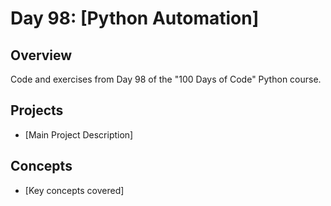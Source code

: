 # Day 98: [Python Automation]

## Overview
Code and exercises from Day 98 of the "100 Days of Code" Python course.

## Projects
- [Main Project Description]

## Concepts
- [Key concepts covered]
